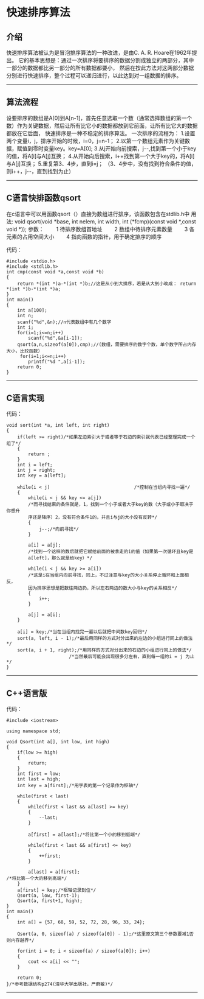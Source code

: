 # 快速排序算法

## 介绍
快速排序算法被认为是冒泡排序算法的一种改进，是由C. A. R. Hoare在1962年提出。
它的基本思想是：通过一次排序将要排序的数据分割成独立的两部分，其中一部分的数据都比另一部分的所有数据都要小，
然后在按此方法对这两部分数据分别进行快速排序，整个过程可以递归进行，以此达到对一组数据的排序。

---

## 算法流程
设要排序的数组是A[0]到A[n-1]，首先任意选取一个数（通常选择数组的第一个数）作为关键数据，然后让所有比它小的数据都放到它前面，让所有比它大的数据都放在它后面，
快速排序是一种不稳定的排序算法。
一次排序的流程为：
1.设置两个变量i，j，排序开始的时候，i=0，j=n-1；
2.以第一个数组元素作为关键数据，赋值到零时变量key。key=A[0];
3.从j开始向前搜索，j--,找到第一个小于key的值，将A[i]与A[j]互换；
4.从开始向后搜索，i++找到第一个大于key的，将A[i]与A[j]互换；
5.重复第3、4步，直到i=j；
（3、4步中，没有找到符合条件的值，则i++，j--，直到找到为止）

---

## C语言快排函数qsort

在c语言中可以用函数qsort（）直接为数组进行排序，该函数包含在stdlib.h中 
用 法:
void qsort(void *base, int nelem, int width, int (*fcmp)(const void *,const void *));
参数：
　　1 待排序数组首地址
　　2 数组中待排序元素数量
　　3 各元素的占用空间大小
　　4 指向函数的指针，用于确定排序的顺序

代码：
```
#include <stdio.h>
#include <stdlib.h>
int cmp(const void *a,const void *b)
{
    return *(int *)a-*(int *)b;//这是从小到大排序，若是从大到小改成： return *(int *)b-*(int *)a;
}
int main()
{
    int a[100];
    int n;
    scanf("%d",&n);//n代表数组中有几个数字
    int i;
    for(i=1;i<=n;i++)
        scanf("%d",&a[i-1]);
    qsort(a,n,sizeof(a[0]),cmp);//(数组，需要排序的数字个数，单个数字所占内存大小，比较函数）
     for(i=1;i<=n;i++)
        printf("%d ",a[i-1]);
    return 0;
}
```

---

## C语言实现

代码：
```
void sort(int *a, int left, int right)
{
    if(left >= right)/*如果左边索引大于或者等于右边的索引就代表已经整理完成一个组了*/
    {
        return ;
    }
    int i = left;
    int j = right;
    int key = a[left];
     
    while(i < j)                               /*控制在当组内寻找一遍*/
    {
        while(i < j && key <= a[j])
        /*而寻找结束的条件就是，1，找到一个小于或者大于key的数（大于或小于取决于你想升
        序还是降序）2，没有符合条件1的，并且i与j的大小没有反转*/ 
        {
            j--;/*向前寻找*/
        }
         
        a[i] = a[j];
        /*找到一个这样的数后就把它赋给前面的被拿走的i的值（如果第一次循环且key是
        a[left]，那么就是给key）*/
         
        while(i < j && key >= a[i])
        /*这是i在当组内向前寻找，同上，不过注意与key的大小关系停止循环和上面相反，
        因为排序思想是把数往两边扔，所以左右两边的数大小与key的关系相反*/
        {
            i++;
        }
         
        a[j] = a[i];
    }
     
    a[i] = key;/*当在当组内找完一遍以后就把中间数key回归*/
    sort(a, left, i - 1);/*最后用同样的方式对分出来的左边的小组进行同上的做法*/
    sort(a, i + 1, right);/*用同样的方式对分出来的右边的小组进行同上的做法*/
                       /*当然最后可能会出现很多分左右，直到每一组的i = j 为止*/
}

```

---

## C++语言版
代码：

```
#include <iostream>
 
using namespace std;
 
void Qsort(int a[], int low, int high)
{
    if(low >= high)
    {
        return;
    }
    int first = low;
    int last = high;
    int key = a[first];/*用字表的第一个记录作为枢轴*/
 
    while(first < last)
    {
        while(first < last && a[last] >= key)
        {
            --last;
        }
 
        a[first] = a[last];/*将比第一个小的移到低端*/
 
        while(first < last && a[first] <= key)
        {
            ++first;
        }
         
        a[last] = a[first];    
/*将比第一个大的移到高端*/
    }
    a[first] = key;/*枢轴记录到位*/
    Qsort(a, low, first-1);
    Qsort(a, first+1, high);
}
int main()
{
    int a[] = {57, 68, 59, 52, 72, 28, 96, 33, 24};
 
    Qsort(a, 0, sizeof(a) / sizeof(a[0]) - 1);/*这里原文第三个参数要减1否则内存越界*/
 
    for(int i = 0; i < sizeof(a) / sizeof(a[0]); i++)
    {
        cout << a[i] << "";
    }
     
    return 0;
}/*参考数据结构p274(清华大学出版社，严蔚敏)*/
```

---